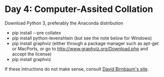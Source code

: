 # Day 4: Computer-Assited Collation

Download Python 3, preferably the Anaconda distribution

* pip install --pre collatex
* pip install python-levenshtein (but see the note below for Windows)
* pip install graphviz (either through a package manager such as apt-get or MacPorts, or go to http://www.graphviz.org/Download.php and accept the license)
* pip install graphviz

If these intructions do not make sense, consult [David Birnbaum's site](http://collatex.obdurodon.org/installation.xhtml).
